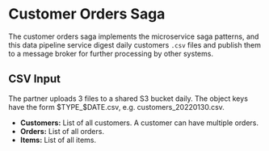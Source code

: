 # Customer Orders Saga

The customer orders saga implements the microservice saga patterns, and this data pipeline service digest daily customers `.csv` files and publish them to a message broker for further processing by other systems.

## CSV Input

The partner uploads 3 files to a shared S3 bucket daily. The object keys have the form $TYPE_$DATE.csv, e.g. customers_20220130.csv.

- **Customers:** List of all customers. A customer can have multiple orders.
- **Orders:** List of all orders.
- **Items:** List of all items.

